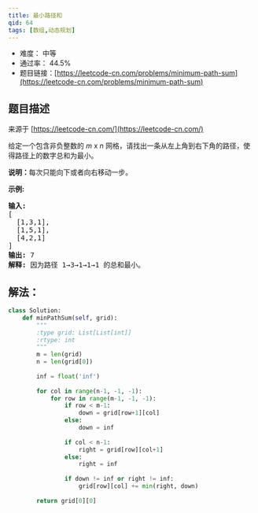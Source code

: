 ```yaml
---
title: 最小路径和
qid: 64
tags: [数组,动态规划]
---
```



- 难度： 中等
- 通过率： 44.5%
- 题目链接：[https://leetcode-cn.com/problems/minimum-path-sum](https://leetcode-cn.com/problems/minimum-path-sum)


## 题目描述

来源于 [https://leetcode-cn.com/](https://leetcode-cn.com/)

<p>给定一个包含非负整数的 <em>m</em>&nbsp;x&nbsp;<em>n</em>&nbsp;网格，请找出一条从左上角到右下角的路径，使得路径上的数字总和为最小。</p>

<p><strong>说明：</strong>每次只能向下或者向右移动一步。</p>

<p><strong>示例:</strong></p>

<pre><strong>输入:</strong>
[
&nbsp; [1,3,1],
  [1,5,1],
  [4,2,1]
]
<strong>输出:</strong> 7
<strong>解释:</strong> 因为路径 1&rarr;3&rarr;1&rarr;1&rarr;1 的总和最小。
</pre>


## 解法：

```python
class Solution:
    def minPathSum(self, grid):
        """
        :type grid: List[List[int]]
        :rtype: int
        """
        m = len(grid)
        n = len(grid[0])
        
        inf = float('inf')
        
        for col in range(n-1, -1, -1):
            for row in range(m-1, -1, -1):
                if row < m-1:
                    down = grid[row+1][col]
                else:
                    down = inf
                    
                if col < n-1:
                    right = grid[row][col+1]
                else:
                    right = inf
                
                if down != inf or right != inf:
                    grid[row][col] += min(right, down)
            
        return grid[0][0]
```
